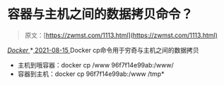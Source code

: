 <!--yml
category: 未分类
date: 0001-01-01 00:00:00
-->

# 容器与主机之间的数据拷贝命令？

> 原文：[https://zwmst.com/1113.html](https://zwmst.com/1113.html)

   [ *Docker* ](https://zwmst.com/docker)*[ <time datetime="2021-08-15T10:28:38+08:00"> 2021-08-15 </time> ](https://zwmst.com/1113.html)  Docker cp命令用于穷奇与主机之间的数据拷贝

*   主机到哦容器：docker cp /www 96f7f14e99ab:/www/
*   容器到主机：docker cp 96f7f14e99ab:/www /tmp*